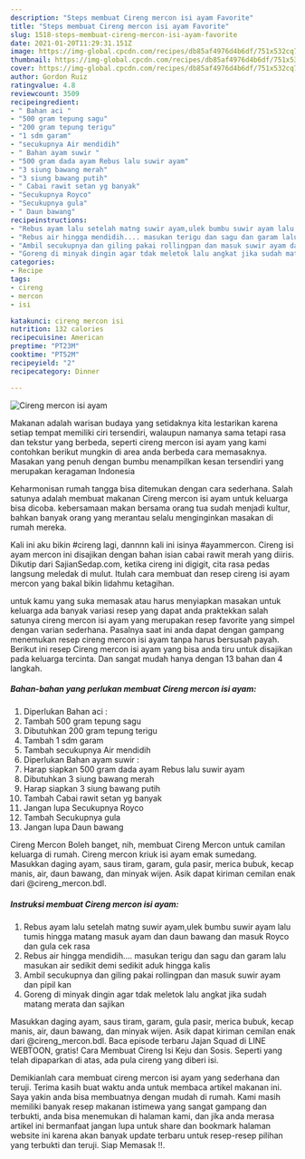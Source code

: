 ```yaml
---
description: "Steps membuat Cireng mercon isi ayam Favorite"
title: "Steps membuat Cireng mercon isi ayam Favorite"
slug: 1518-steps-membuat-cireng-mercon-isi-ayam-favorite
date: 2021-01-20T11:29:31.151Z
image: https://img-global.cpcdn.com/recipes/db85af4976d4b6df/751x532cq70/cireng-mercon-isi-ayam-foto-resep-utama.jpg
thumbnail: https://img-global.cpcdn.com/recipes/db85af4976d4b6df/751x532cq70/cireng-mercon-isi-ayam-foto-resep-utama.jpg
cover: https://img-global.cpcdn.com/recipes/db85af4976d4b6df/751x532cq70/cireng-mercon-isi-ayam-foto-resep-utama.jpg
author: Gordon Ruiz
ratingvalue: 4.8
reviewcount: 3509
recipeingredient:
- " Bahan aci "
- "500 gram tepung sagu"
- "200 gram tepung terigu"
- "1 sdm garam"
- "secukupnya Air mendidih"
- " Bahan ayam suwir "
- "500 gram dada ayam Rebus lalu suwir ayam"
- "3 siung bawang merah"
- "3 siung bawang putih"
- " Cabai rawit setan yg banyak"
- "Secukupnya Royco"
- "Secukupnya gula"
- " Daun bawang"
recipeinstructions:
- "Rebus ayam lalu setelah matng suwir ayam,ulek bumbu suwir ayam lalu tumis hingga matang masuk ayam dan daun bawang dan masuk Royco dan gula cek rasa"
- "Rebus air hingga mendidih.... masukan terigu dan sagu dan garam lalu masukan air sedikit demi sedikit aduk hingga kalis"
- "Ambil secukupnya dan giling pakai rollingpan dan masuk suwir ayam dan pipil kan"
- "Goreng di minyak dingin agar tdak meletok lalu angkat jika sudah matang merata dan sajikan"
categories:
- Recipe
tags:
- cireng
- mercon
- isi

katakunci: cireng mercon isi 
nutrition: 132 calories
recipecuisine: American
preptime: "PT23M"
cooktime: "PT52M"
recipeyield: "2"
recipecategory: Dinner

---
```



![Cireng mercon isi ayam](https://img-global.cpcdn.com/recipes/db85af4976d4b6df/751x532cq70/cireng-mercon-isi-ayam-foto-resep-utama.jpg)

Makanan adalah warisan budaya yang setidaknya kita lestarikan karena setiap tempat memiliki ciri tersendiri, walaupun namanya sama tetapi rasa dan tekstur yang berbeda, seperti cireng mercon isi ayam yang kami contohkan berikut mungkin di area anda berbeda cara memasaknya. Masakan yang penuh dengan bumbu menampilkan kesan tersendiri yang merupakan keragaman Indonesia

Keharmonisan rumah tangga bisa ditemukan dengan cara sederhana. Salah satunya adalah membuat makanan Cireng mercon isi ayam untuk keluarga bisa dicoba. kebersamaan makan bersama orang tua sudah menjadi kultur, bahkan banyak orang yang merantau selalu menginginkan masakan di rumah mereka.

Kali ini aku bikin #cireng lagi, dannnn kali ini isinya #ayammercon. Cireng isi ayam mercon ini disajikan dengan bahan isian cabai rawit merah yang diiris. Dikutip dari SajianSedap.com, ketika cireng ini digigit, cita rasa pedas langsung meledak di mulut. Itulah cara membuat dan resep cireng isi ayam mercon yang bakal bikin lidahmu ketagihan.

untuk kamu yang suka memasak atau harus menyiapkan masakan untuk keluarga ada banyak variasi resep yang dapat anda praktekkan salah satunya cireng mercon isi ayam yang merupakan resep favorite yang simpel dengan varian sederhana. Pasalnya saat ini anda dapat dengan gampang menemukan resep cireng mercon isi ayam tanpa harus bersusah payah.
Berikut ini resep Cireng mercon isi ayam yang bisa anda tiru untuk disajikan pada keluarga tercinta. Dan sangat mudah hanya dengan 13 bahan dan 4 langkah.


<!--inarticleads1-->

##### Bahan-bahan yang perlukan membuat Cireng mercon isi ayam:

1. Diperlukan  Bahan aci :
1. Tambah 500 gram tepung sagu
1. Dibutuhkan 200 gram tepung terigu
1. Tambah 1 sdm garam
1. Tambah secukupnya Air mendidih
1. Diperlukan  Bahan ayam suwir :
1. Harap siapkan 500 gram dada ayam Rebus lalu suwir ayam
1. Dibutuhkan 3 siung bawang merah
1. Harap siapkan 3 siung bawang putih
1. Tambah  Cabai rawit setan yg banyak
1. Jangan lupa Secukupnya Royco
1. Tambah Secukupnya gula
1. Jangan lupa  Daun bawang


Cireng Mercon Boleh banget, nih, membuat Cireng Mercon untuk camilan keluarga di rumah. Cireng mercon kriuk isi ayam emak sumedang. Masukkan daging ayam, saus tiram, garam, gula pasir, merica bubuk, kecap manis, air, daun bawang, dan minyak wijen. Asik dapat kiriman cemilan enak dari @cireng_mercon.bdl. 

<!--inarticleads2-->

##### Instruksi membuat  Cireng mercon isi ayam:

1. Rebus ayam lalu setelah matng suwir ayam,ulek bumbu suwir ayam lalu tumis hingga matang masuk ayam dan daun bawang dan masuk Royco dan gula cek rasa
1. Rebus air hingga mendidih.... masukan terigu dan sagu dan garam lalu masukan air sedikit demi sedikit aduk hingga kalis
1. Ambil secukupnya dan giling pakai rollingpan dan masuk suwir ayam dan pipil kan
1. Goreng di minyak dingin agar tdak meletok lalu angkat jika sudah matang merata dan sajikan


Masukkan daging ayam, saus tiram, garam, gula pasir, merica bubuk, kecap manis, air, daun bawang, dan minyak wijen. Asik dapat kiriman cemilan enak dari @cireng_mercon.bdl. Baca episode terbaru Jajan Squad di LINE WEBTOON, gratis! Cara Membuat Cireng Isi Keju dan Sosis. Seperti yang telah dipaparkan di atas, ada pula cireng yang diberi isi. 

Demikianlah cara membuat cireng mercon isi ayam yang sederhana dan teruji. Terima kasih buat waktu anda untuk membaca artikel makanan ini. Saya yakin anda bisa membuatnya dengan mudah di rumah. Kami masih memiliki banyak resep makanan istimewa yang sangat gampang dan terbukti, anda bisa menemukan di halaman kami, dan jika anda merasa artikel ini bermanfaat jangan lupa untuk share dan bookmark halaman website ini karena akan banyak update terbaru untuk resep-resep pilihan yang terbukti dan teruji. Siap Memasak !!. 
